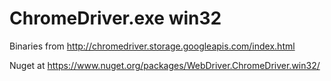 # ChromeDriver.exe win32

Binaries from http://chromedriver.storage.googleapis.com/index.html

Nuget at https://www.nuget.org/packages/WebDriver.ChromeDriver.win32/